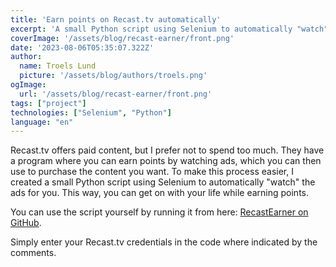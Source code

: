 ```yaml
---
title: 'Earn points on Recast.tv automatically'
excerpt: 'A small Python script using Selenium to automatically "watch" the ads for you.'
coverImage: '/assets/blog/recast-earner/front.png'
date: '2023-08-06T05:35:07.322Z'
author:
  name: Troels Lund
  picture: '/assets/blog/authors/troels.png'
ogImage:
  url: '/assets/blog/recast-earner/front.png'
tags: ["project"]
technologies: ["Selenium", "Python"]
language: "en"
---
```


Recast.tv offers paid content, but I prefer not to spend too much. They have a program where you can earn points by watching ads, which you can then use to purchase the content you want. To make this process easier, I created a small Python script using Selenium to automatically "watch" the ads for you. This way, you can get on with your life while earning points.

You can use the script yourself by running it from here: [RecastEarner on GitHub](https://github.com/trolund/RecastEarner/blob/master/main.py).

Simply enter your Recast.tv credentials in the code where indicated by the comments.
